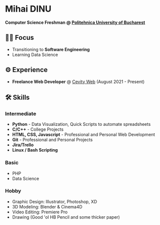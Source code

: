 # Mihai DINU

**Computer Science Freshman @ [Politehnica University of Bucharest](https://upb.ro/)**



## 👨‍🔬 Focus
- Transitioning to **Software Engineering**
- Learning Data Science

## ⚙️ Experience
- **Freelance Web Developer** @ [Cevity Web](https://cevity.ro) (August 2021 - Present)



## 🛠️ Skills
### Intermediate
- **Python** - Data Visualization, Quick Scripts to automate spreadsheets
- **C/C++** - College Projects
- **HTML, CSS, Javascript** - Professional and Personal Web Development
- **Git** - Professional and Personal Projects
- **Jira/Trello**
- **Linux / Bash Scripting**

### Basic
- PHP
- Data Science

### Hobby
- Graphic Design: Illustrator, Photoshop, XD
- 3D Modeling: Blender & Cinema4D
- Video Editing: Premiere Pro
- Drawing (Good 'ol HB Pencil and some thicker paper)

